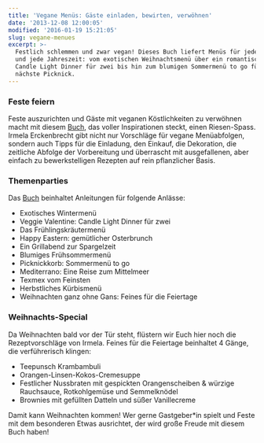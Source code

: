 ```yaml
---
title: 'Vegane Menüs: Gäste einladen, bewirten, verwöhnen'
date: '2013-12-08 12:00:05'
modified: '2016-01-19 15:21:05'
slug: vegane-menues
excerpt: >-
  Festlich schlemmen und zwar vegan! Dieses Buch liefert Menüs für jeden Anlasse
  und jede Jahreszeit: vom exotischen Weihnachtsmenü über ein romantisches
  Candle Light Dinner für zwei bis hin zum blumigen Sommermenü to go für das
  nächste Picknick.
---
```


### Feste feiern

Feste auszurichten und Gäste mit veganen Köstlichkeiten zu verwöhnen macht mit diesem [Buch](http://www.pala-verlag.de/cms/website.php?id=/index/buecher/9783895663284.htm), das voller Inspirationen steckt, einen Riesen-Spass. Irmela Erckenbrecht gibt nicht nur Vorschläge für vegane Menüabfolgen, sondern auch Tipps für die Einladung, den Einkauf, die Dekoration, die zeitliche Abfolge der Vorbereitung und überrascht mit ausgefallenen, aber einfach zu bewerkstelligen Rezepten auf rein pflanzlicher Basis.

### Themenparties

Das [Buch](http://www.pala-verlag.de/cms/website.php?id=/index/buecher/9783895663284.htm) beinhaltet Anleitungen für folgende Anlässe:

*   Exotisches Wintermenü
*   Veggie Valentine: Candle Light Dinner für zwei
*   Das Frühlingskräutermenü
*   Happy Eastern: gemütlicher Osterbrunch
*   Ein Grillabend zur Spargelzeit
*   Blumiges Frühsommermenü
*   Picknickkorb: Sommermenü to go
*   Mediterrano: Eine Reise zum Mittelmeer
*   Texmex vom Feinsten
*   Herbstliches Kürbismenü
*   Weihnachten ganz ohne Gans: Feines für die Feiertage

### Weihnachts-Special

Da Weihnachten bald vor der Tür steht, flüstern wir Euch hier noch die Rezeptvorschläge von Irmela. Feines für die Feiertage beinhaltet 4 Gänge, die verführerisch klingen:

*   Teepunsch Krambambuli
*   Orangen-Linsen-Kokos-Cremesuppe
*   Festlicher Nussbraten mit gespickten Orangenscheiben & würzige Rauchsauce, Rotkohlgemüse und Semmelknödel
*   Brownies mit gefüllten Datteln und süßer Vanillecreme

Damit kann Weihnachten kommen! Wer gerne Gastgeber\*in spielt und Feste mit dem besonderen Etwas ausrichtet, der wird große Freude mit diesem Buch haben!
